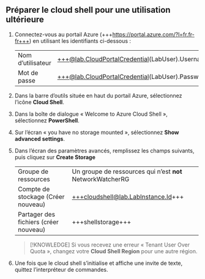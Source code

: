 ## Préparer le cloud shell pour une utilisation ultérieure
1. Connectez-vous au portail Azure (+++https://portal.azure.com/?l=fr.fr-fr+++) en utilisant les identifiants ci-dessous :

    |||
    |--|--|
    |Nom d’utilisateur|+++@lab.CloudPortalCredential(LabUser).Username+++|
    |Mot de passe|+++@lab.CloudPortalCredential(LabUser).Password+++|

1. Dans la barre d’outils située en haut du portail Azure, sélectionnez l’icône **Cloud Shell**.

1. Dans la boîte de dialogue « Welcome to Azure Cloud Shell », sélectionnez **PowerShell**.

1. Sur l’écran « you have no storage mounted », sélectionnez **Show advanced settings**.

1. Dans l’écran des paramètres avancés, remplissez les champs suivants, puis cliquez sur **Create Storage** 

    |||
    |--|--|
    |Groupe de ressources|Un groupe de ressources qui n’est **not** NetworkWatcherRG|
    |Compte de stockage (Créer nouveau)|+++cloudshell@lab.LabInstance.Id+++|
    |Partager des fichiers (créer nouveau)|+++shellstorage+++|
    
    >[!KNOWLEDGE] Si vous recevez une erreur « Tenant User Over Quota », changez votre **Cloud Shell Region** pour une autre région.

1. Une fois que le cloud shell s’initialise et affiche une invite de texte, quittez l’interpréteur de commandes.

